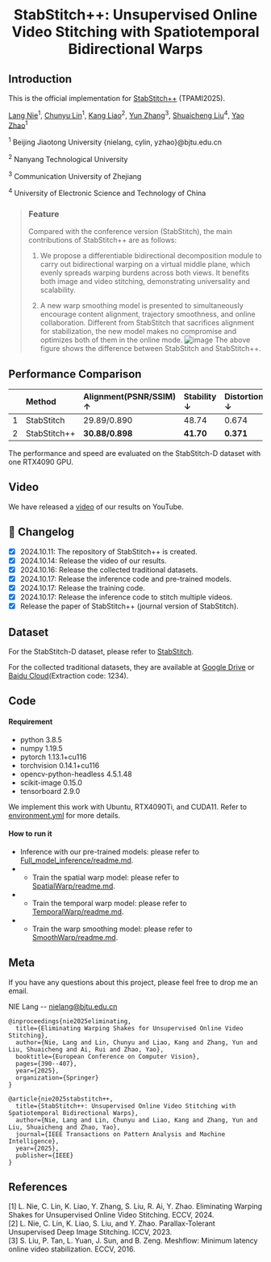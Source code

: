 # <p align="center">StabStitch++: Unsupervised Online Video Stitching with Spatiotemporal Bidirectional Warps

## Introduction
This is the official implementation for [StabStitch++](https://arxiv.org/pdf/2505.05001) (TPAMI2025).

[Lang Nie](https://nie-lang.github.io/)<sup>1</sup>, [Chunyu Lin](https://faculty.bjtu.edu.cn/8549/)<sup>1</sup>, [Kang Liao](https://kangliao929.github.io/)<sup>2</sup>, [Yun Zhang](http://zhangyunnet.cn/academic/index.html)<sup>3</sup>, [Shuaicheng Liu](http://www.liushuaicheng.org/)<sup>4</sup>, [Yao Zhao](https://faculty.bjtu.edu.cn/5900/)<sup>1</sup>

<sup>1</sup> Beijing Jiaotong University  {nielang, cylin, yzhao}@bjtu.edu.cn

<sup>2</sup> Nanyang Technological University

<sup>3</sup> Communication University of Zhejiang 

<sup>4</sup> University of Electronic Science and Technology of China


> ### Feature
> Compared with the conference version (StabStitch), the main contributions of StabStitch++ are as follows:
> 
> 1. We propose a differentiable bidirectional decomposition module to carry out bidirectional warping on a virtual middle plane, which evenly spreads warping burdens across both views. It benefits both image and video stitching, demonstrating universality and scalability.
>    
> 2. A new warp smoothing model is presented to simultaneously encourage content alignment, trajectory smoothness, and online collaboration. Different from StabStitch that sacrifices alignment for stabilization, the new model makes no compromise and optimizes both of them in the online mode. 
![image](https://github.com/nie-lang/StabStitch2/blob/main/figure.jpg)
The above figure shows the difference between StabStitch and StabStitch++.
>
## Performance Comparison
|  | Method| Alignment(PSNR/SSIM) $\uparrow$|Stability $\downarrow$|Distortion $\downarrow$| Inference Speed $\uparrow$|
|:-------- |:-----|:-----|:-----|:-----|:-----|
|1  | StabStitch|  29.89/0.890| 48.74 | 0.674| **35.5fps**|
|2  | StabStitch++| **30.88/0.898**| **41.70**|**0.371**| 28.3fps|  

The performance and speed are evaluated on the StabStitch-D dataset with one RTX4090 GPU.


## Video
We have released a [video](https://youtu.be/D06ySUVqAXw) of our results on YouTube.

## 📝 Changelog

- [x] 2024.10.11: The repository of StabStitch++ is created.
- [x] 2024.10.14: Release the video of our results.
- [x] 2024.10.16: Release the collected traditional datasets.
- [x] 2024.10.17: Release the inference code and pre-trained models.
- [x] 2024.10.17: Release the training code.
- [x] 2024.10.17: Release the inference code to stitch multiple videos.
- [x] Release the paper of StabStitch++ (journal version of StabStitch).

## Dataset 
For the StabStitch-D dataset, please refer to [StabStitch](https://github.com/nie-lang/StabStitch). 

For the collected traditional datasets, they are available at [Google Drive](https://drive.google.com/file/d/14PTsVXy-lbq0fMjTogJ6eY9P8vA0yOxM/view?usp=sharing) or [Baidu Cloud](https://pan.baidu.com/s/1Wj7o-4BgV-Un5JwFcfInEA)(Extraction code: 1234).

## Code
#### Requirement
* python 3.8.5
* numpy 1.19.5
* pytorch 1.13.1+cu116
* torchvision 0.14.1+cu116
* opencv-python-headless 4.5.1.48
* scikit-image 0.15.0
* tensorboard 2.9.0

We implement this work with Ubuntu, RTX4090Ti, and CUDA11. Refer to [environment.yml](https://github.com/nie-lang/StabStitch2/blob/main/environment.yml) for more details.


#### How to run it
* Inference with our pre-trained models: please refer to  [Full_model_inference/readme.md](https://github.com/nie-lang/StabStitch2/blob/main/Full_model_inference/README.md).
* * Train the spatial warp model: please refer to [SpatialWarp/readme.md](https://github.com/nie-lang/StabStitch2/blob/main/SpatialWarp/README.md).
* * Train the temporal warp model: please refer to [TemporalWarp/readme.md](https://github.com/nie-lang/StabStitch2/blob/main/TemporalWarp/README.md).
* * Train the warp smoothing model: please refer to [SmoothWarp/readme.md](https://github.com/nie-lang/StabStitch2/blob/main/SmoothWarp/README.md).


## Meta
If you have any questions about this project, please feel free to drop me an email.

NIE Lang -- nielang@bjtu.edu.cn
```
@inproceedings{nie2025eliminating,
  title={Eliminating Warping Shakes for Unsupervised Online Video Stitching},
  author={Nie, Lang and Lin, Chunyu and Liao, Kang and Zhang, Yun and Liu, Shuaicheng and Ai, Rui and Zhao, Yao},
  booktitle={European Conference on Computer Vision},
  pages={390--407},
  year={2025},
  organization={Springer}
}

@article{nie2025stabstitch++,
  title={StabStitch++: Unsupervised Online Video Stitching with Spatiotemporal Bidirectional Warps},
  author={Nie, Lang and Lin, Chunyu and Liao, Kang and Zhang, Yun and Liu, Shuaicheng and Zhao, Yao},
  journal={IEEE Transactions on Pattern Analysis and Machine Intelligence},
  year={2025},
  publisher={IEEE}
}
```

## References
[1] L. Nie, C. Lin, K. Liao, Y. Zhang, S. Liu, R. Ai, Y. Zhao. Eliminating Warping Shakes for Unsupervised Online Video Stitching. ECCV, 2024.   
[2] L. Nie, C. Lin, K. Liao, S. Liu, and Y. Zhao. Parallax-Tolerant Unsupervised Deep Image Stitching. ICCV, 2023.   
[3] S. Liu, P. Tan, L. Yuan, J. Sun, and B. Zeng. Meshflow: Minimum latency online video stabilization. ECCV, 2016.  
